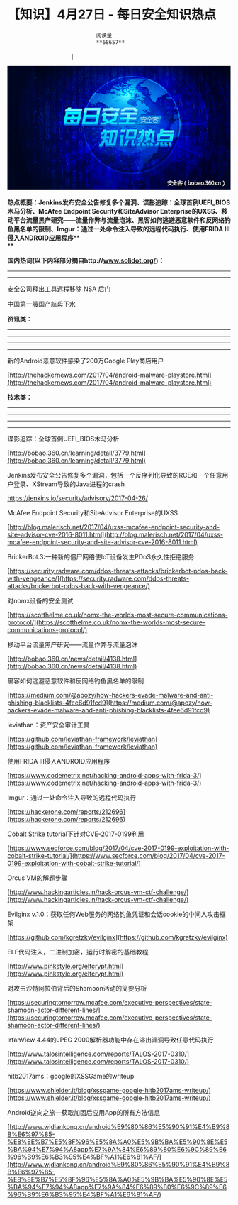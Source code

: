 
# 【知识】4月27日 - 每日安全知识热点


                                阅读量   
                                **68657**
                            
                        |
                        
                                                                                    



[![](./img/85969/t01e84941ff749489bd.png)](./img/85969/t01e84941ff749489bd.png)



**热点概要：Jenkins发布安全公告修复多个漏洞、谍影追踪：全球首例UEFI_BIOS木马分析、McAfee Endpoint Security和SiteAdvisor Enterprise的UXSS、****移动平台流量黑产研究——流量作弊与流量泡沫****、黑客如何逃避恶意软件和反网络钓鱼黑名单的限制、Imgur：通过一处命令注入导致的远程代码执行、使用FRIDA III侵入ANDROID应用程序****<br>**

**<strong>国内热词(以下内容部分摘自http://www.solidot.org/)：**</strong>

****

****

































































































































































































































































































































































安全公司释出工具远程移除 NSA 后门

中国第一艘国产航母下水

































































**资讯类：**

****

****

****

****







































































[](https://www.hackread.com/darkoverlord-hacks-westpark-capital-bank/)























































































































































































































































































新的Android恶意软件感染了200万Google Play商店用户

[http://thehackernews.com/2017/04/android-malware-playstore.html](http://thehackernews.com/2017/04/android-malware-playstore.html) 



**技术类：**

****

****

****





****































































































[](http://motherboard.vice.com/read/the-worst-hacks-of-2016)











[](https://feicong.github.io/tags/macOS%E8%BD%AF%E4%BB%B6%E5%AE%89%E5%85%A8/)



[](https://github.com/GradiusX/HEVD-Python-Solutions/blob/master/Win10%20x64%20v1511/HEVD_arbitraryoverwrite.py)













































































谍影追踪：全球首例UEFI_BIOS木马分析

[http://bobao.360.cn/learning/detail/3779.html](http://bobao.360.cn/learning/detail/3779.html) 



Jenkins发布安全公告修复多个漏洞，包括一个反序列化导致的RCE和一个任意用户登录、XStream导致的Java进程的crash

https://jenkins.io/security/advisory/2017-04-26/

McAfee Endpoint Security和SiteAdvisor Enterprise的UXSS

[http://blog.malerisch.net/2017/04/uxss-mcafee-endpoint-security-and-site-advisor-cve-2016-8011.html](http://blog.malerisch.net/2017/04/uxss-mcafee-endpoint-security-and-site-advisor-cve-2016-8011.html) 



BrickerBot.3:一种新的僵尸网络使IoT设备发生PDoS永久性拒绝服务

[https://security.radware.com/ddos-threats-attacks/brickerbot-pdos-back-with-vengeance/](https://security.radware.com/ddos-threats-attacks/brickerbot-pdos-back-with-vengeance/) 



对nomx设备的安全测试

[https://scotthelme.co.uk/nomx-the-worlds-most-secure-communications-protocol/](https://scotthelme.co.uk/nomx-the-worlds-most-secure-communications-protocol/) 



移动平台流量黑产研究——流量作弊与流量泡沫

[http://bobao.360.cn/news/detail/4138.html](http://bobao.360.cn/news/detail/4138.html) 



黑客如何逃避恶意软件和反网络钓鱼黑名单的限制

[https://medium.com/@apozy/how-hackers-evade-malware-and-anti-phishing-blacklists-4fee6d91fcd9](https://medium.com/@apozy/how-hackers-evade-malware-and-anti-phishing-blacklists-4fee6d91fcd9) 



leviathan：资产安全审计工具

[https://github.com/leviathan-framework/leviathan](https://github.com/leviathan-framework/leviathan) 



使用FRIDA III侵入ANDROID应用程序

[https://www.codemetrix.net/hacking-android-apps-with-frida-3/](https://www.codemetrix.net/hacking-android-apps-with-frida-3/) 



Imgur：通过一处命令注入导致的远程代码执行

[https://hackerone.com/reports/212696](https://hackerone.com/reports/212696) 



Cobalt Strike tutorial下针对CVE-2017-0199利用

[https://www.secforce.com/blog/2017/04/cve-2017-0199-exploitation-with-cobalt-strike-tutorial/](https://www.secforce.com/blog/2017/04/cve-2017-0199-exploitation-with-cobalt-strike-tutorial/) 



Orcus VM的解题步骤

[http://www.hackingarticles.in/hack-orcus-vm-ctf-challenge/](http://www.hackingarticles.in/hack-orcus-vm-ctf-challenge/) 



Evilginx v.1.0：获取任何Web服务的网络钓鱼凭证和会话cookie的中间人攻击框架

[https://github.com/kgretzky/evilginx](https://github.com/kgretzky/evilginx) 



ELF代码注入，二进制加密，运行时解密的基础教程

[http://www.pinkstyle.org/elfcrypt.html](http://www.pinkstyle.org/elfcrypt.html) 



对攻击沙特阿拉伯背后的Shamoon活动的简要分析

[https://securingtomorrow.mcafee.com/executive-perspectives/state-shamoon-actor-different-lines/](https://securingtomorrow.mcafee.com/executive-perspectives/state-shamoon-actor-different-lines/) 



IrfanView 4.44的JPEG 2000解析器功能中存在溢出漏洞导致任意代码执行

[http://www.talosintelligence.com/reports/TALOS-2017-0310/](http://www.talosintelligence.com/reports/TALOS-2017-0310/) 



hitb2017ams：google的XSSGame的writeup

[https://www.shielder.it/blog/xssgame-google-hitb2017ams-writeup/](https://www.shielder.it/blog/xssgame-google-hitb2017ams-writeup/) 



Android逆向之旅—获取加固后应用App的所有方法信息

[http://www.wjdiankong.cn/android%E9%80%86%E5%90%91%E4%B9%8B%E6%97%85-%E8%8E%B7%E5%8F%96%E5%8A%A0%E5%9B%BA%E5%90%8E%E5%BA%94%E7%94%A8app%E7%9A%84%E6%89%80%E6%9C%89%E6%96%B9%E6%B3%95%E4%BF%A1%E6%81%AF/](http://www.wjdiankong.cn/android%E9%80%86%E5%90%91%E4%B9%8B%E6%97%85-%E8%8E%B7%E5%8F%96%E5%8A%A0%E5%9B%BA%E5%90%8E%E5%BA%94%E7%94%A8app%E7%9A%84%E6%89%80%E6%9C%89%E6%96%B9%E6%B3%95%E4%BF%A1%E6%81%AF/) 


